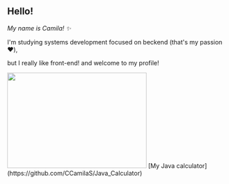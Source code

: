 ## Hello!
_My name is Camila! :sparkles:_

I'm studying systems development focused on beckend (that's my passion :hearts:),

but I really like front-end! and welcome to my profile!

<img src="https://user-images.githubusercontent.com/104470422/179425803-f95141ff-6845-4592-bdfe-006205df37b5.gif" width="320" height="220" /> 
[My Java calculator](https://github.com/CCamilaS/Java_Calculator)
